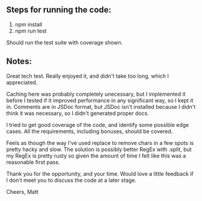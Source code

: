 ## Steps for running the code:

1. npm install
2. npm run test

Should run the test suite with coverage shown.

## Notes:
  Great tech test. Really enjoyed it, and didn't take too long, which I appreciated.

  Caching here was probably completely unecessary, but I implemented it before I tested if it improved performance in any significant way, so I kept it in. Comments are in JSDoc format, but JSDoc isn't installed because I didn't think it was necessary, so I didn't generated proper docs.

  I tried to get good coverage of the code, and identify some possible edge cases. All the requirements, including bonuses, should be covered.

  Feels as though the way I've used replace to remove chars in a few spots is pretty hacky and slow. The solution is possibly better RegEx with .split, but my RegEx is pretty rusty so given the amount of time I felt like this was a reasonable first pass.

  Thank you for the opportunity, and your time. Would love a little feedback if I don't meet you to discuss the code at a later stage.

  Cheers,
  Matt